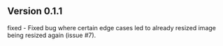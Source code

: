 ## Version 0.1.1

fixed - Fixed bug where certain edge cases led to already resized image being resized again (issue #7).
